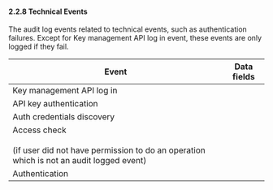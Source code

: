 #### 2.2.8 Technical Events

The audit log events related to technical events, such as authentication failures. Except for Key management API log in
event, these events are only logged if they fail.

| Event                                                                                                         | Data fields |
|---------------------------------------------------------------------------------------------------------------|-------------|
| Key management API log in                                                                                     |             |
| API key authentication                                                                                        |             |
| Auth credentials discovery                                                                                    |             |
| Access check <br><br> (if user did not have permission to do an operation which is not an audit logged event) |             |
| Authentication                                                                                                |             |